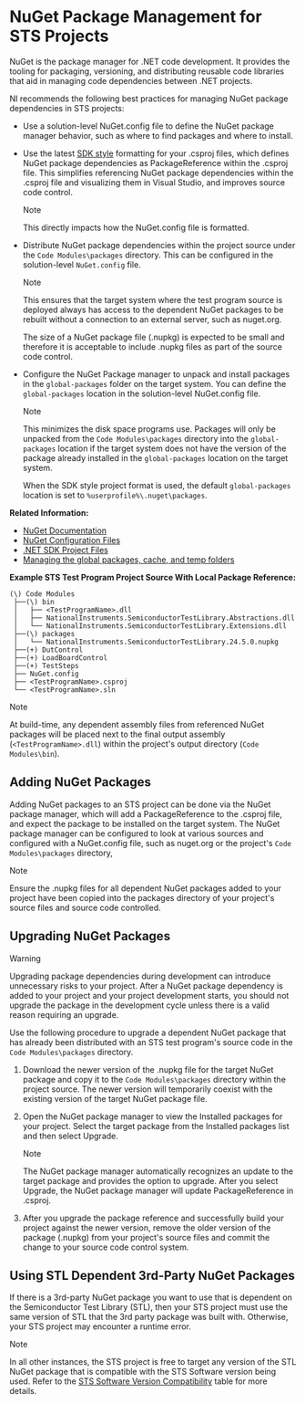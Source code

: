 # NuGet Package Management for STS Projects

NuGet is the package manager for .NET code development. It provides the tooling for packaging, versioning, and distributing reusable code libraries that aid in managing code dependencies between .NET projects.

NI recommends the following best practices for managing NuGet package dependencies in STS projects:

- Use a solution-level NuGet.config file to define the NuGet package manager behavior, such as where to find packages and where to install.

- Use the latest [SDK style](https://learn.microsoft.com/en-us/dotnet/core/project-sdk/overview) formatting for your .csproj files, which defines NuGet package dependencies as PackageReference within the .csproj file. This simplifies referencing NuGet package dependencies within the .csproj file and visualizing them in Visual Studio, and improves source code control.
  > [!NOTE]
  > This directly impacts how the NuGet.config file is formatted.

- Distribute NuGet package dependencies within the project source under the `Code Modules\packages` directory. This can be configured in the solution-level `NuGet.config` file.
  > [!NOTE]
  > This ensures that the target system where the test program source is deployed always has access to the dependent NuGet packages to be rebuilt without a connection to an external server, such as nuget.org.
  >
  > The size of a NuGet package file (.nupkg) is expected to be small and therefore it is acceptable to include .nupkg files as part of the source code control.

- Configure the NuGet Package manager to unpack and install packages in the `global-packages` folder on the target system. You can define the `global-packages` location in the solution-level NuGet.config file.
  > [!NOTE]
  > This minimizes the disk space programs use. Packages will only be unpacked from the `Code Modules\packages` directory into the `global-packages` location if the target system does not have the version of the package already installed in the `global-packages` location on the target system.
  >
  > When the SDK style project format is used, the default `global-packages` location is set to `%userprofile%\.nuget\packages`.

**Related Information:**

- [NuGet Documentation](https://learn.microsoft.com/en-us/nuget/)
- [NuGet Configuration Files](https://learn.microsoft.com/en-us/nuget/reference/nuget-config-file)
- [.NET SDK Project Files](https://learn.microsoft.com/en-us/dotnet/core/project-sdk/overview#project-files)
- [Managing the global packages, cache, and temp folders](https://learn.microsoft.com/en-us/nuget/consume-packages/managing-the-global-packages-and-cache-folders)

**Example STS Test Program Project Source With Local Package Reference:**

```Text
(\) Code Modules
 ├──(\) bin
 │   ├── <TestProgramName>.dll
 │   ├── NationalInstruments.SemiconductorTestLibrary.Abstractions.dll
 │   └── NationalInstruments.SemiconductorTestLibrary.Extensions.dll
 ├──(\) packages
 │   └── NationalInstruments.SemiconductorTestLibrary.24.5.0.nupkg
 ├──(+) DutControl
 ├──(+) LoadBoardControl
 ├──(+) TestSteps
 ├── NuGet.config
 ├── <TestProgramName>.csproj 
 └── <TestProgramName>.sln
```

> [!NOTE]
> At build-time, any dependent assembly files from referenced NuGet packages will be placed next to the final output assembly (`<TestProgramName>.dll`) within the project's output directory (`Code Modules\bin`).

## Adding NuGet Packages

Adding NuGet packages to an STS project can be done via the NuGet package manager, which will add a PackageReference to the .csproj file, and expect the package to be installed on the target system. The NuGet package manager can be configured to look at various sources and configured with a NuGet.config file, such as nuget.org or the project's `Code Modules\packages` directory,

> [!NOTE]
> Ensure the .nupkg files for all dependent NuGet packages added to your project have been copied into the packages directory of your project's source files and source code controlled.

## Upgrading NuGet Packages

> [!WARNING]
> Upgrading package dependencies during development can introduce unnecessary risks to your project. After a NuGet package dependency is added to your project and your project development starts, you should not upgrade the package in the development cycle unless there is a valid reason requiring an upgrade.

Use the following procedure to upgrade a dependent NuGet package that has already been distributed with an STS test program's source code in the `Code Modules\packages` directory.

1. Download the newer version of the .nupkg file for the target NuGet package and copy it to the `Code Modules\packages` directory within the project source. The newer version will temporarily coexist with the existing version of the target NuGet package file.
2. Open the NuGet package manager to view the Installed packages for your project. Select the target package from the Installed packages list and then select Upgrade.
   > [!NOTE]
   > The NuGet package manager automatically recognizes an update to the target package and provides the option to upgrade. After you select Upgrade, the NuGet package manager will update PackageReference in .csproj.

3. After you upgrade the package reference and successfully build your project against the newer version, remove the older version of the package (.nupkg) from your project's source files and commit the change to your source code control system.

## Using STL Dependent 3rd-Party NuGet Packages

If there is a 3rd-party NuGet package you want to use that is dependent on the Semiconductor Test Library (STL), then your STS project must use the same version of STL that the 3rd party package was built with. Otherwise, your STS project may encounter a runtime error.

>[!NOTE]
> In all other instances, the STS project is free to target any version of the STL NuGet package that is compatible with the STS Software version being used. Refer to the [STS Software Version Compatibility](Overview.md#sts-software-version-compatibility) table for more details.
